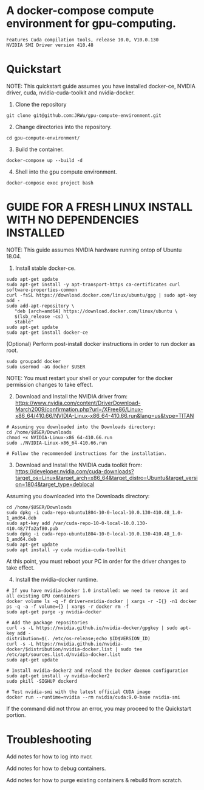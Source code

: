 # A docker-compose compute environment for gpu-computing.
```
Features Cuda compilation tools, release 10.0, V10.0.130
NVIDIA SMI Driver version 410.48
```
# Quickstart 
NOTE: This quickstart guide assumes you have installed docker-ce, NVIDIA driver, cuda, nvidia-cuda-toolkit and nvidia-docker.

1. Clone the repository

`git clone git@github.com:JRWu/gpu-compute-environment.git`

2. Change directories into the repository.

`cd gpu-compute-environment/`

3. Build the container.

`docker-compose up --build -d`

4. Shell into the gpu compute environment.

`docker-compose exec project bash`

# GUIDE FOR A FRESH LINUX INSTALL WITH NO DEPENDENCIES INSTALLED
NOTE: This guide assumes NVIDIA hardware running ontop of Ubuntu 18.04.

1. Install stable docker-ce. 
```
sudo apt-get update
sudo apt-get install -y apt-transport-https ca-certificates curl software-properties-common
curl -fsSL https://download.docker.com/linux/ubuntu/gpg | sudo apt-key add - 
sudo add-apt-repository \
   "deb [arch=amd64] https://download.docker.com/linux/ubuntu \
   $(lsb_release -cs) \
   stable"
sudo apt-get update
sudo apt-get install docker-ce
```

(Optional) Perform post-install docker instructions in order to run docker as root.
```
sudo groupadd docker
sudo usermod -aG docker $USER
```
NOTE: You must restart your shell or your computer for the docker permission changes to take effect.

2. Download and Install the NVIDIA driver from:
https://www.nvidia.com/content/DriverDownload-March2009/confirmation.php?url=/XFree86/Linux-x86_64/410.66/NVIDIA-Linux-x86_64-410.66.run&lang=us&type=TITAN

```
# Assuming you downloaded into the Downloads directory:
cd /home/$USER/Downloads
chmod +x NVIDIA-Linux-x86_64-410.66.run
sudo ./NVIDIA-Linux-x86_64-410.66.run

# Follow the recommended instructions for the installation.
```

3. Download and Install the NVIDIA cuda toolkit from:
https://developer.nvidia.com/cuda-downloads?target_os=Linux&target_arch=x86_64&target_distro=Ubuntu&target_version=1804&target_type=deblocal

Assuming you downloaded into the Downloads directory:
```
cd /home/$USER/Downloads
sudo dpkg -i cuda-repo-ubuntu1804-10-0-local-10.0.130-410.48_1.0-1_amd64.deb
sudo apt-key add /var/cuda-repo-10-0-local-10.0.130-410.48/7fa2af80.pub
sudo dpkg -i cuda-repo-ubuntu1804-10-0-local-10.0.130-410.48_1.0-1_amd64.deb
sudo apt-get update
sudo apt install -y cuda nvidia-cuda-toolkit
```

At this point, you must reboot your PC in order for the driver changes to take effect.

4. Install the nvidia-docker runtime.
```
# If you have nvidia-docker 1.0 installed: we need to remove it and all existing GPU containers
docker volume ls -q -f driver=nvidia-docker | xargs -r -I{} -n1 docker ps -q -a -f volume={} | xargs -r docker rm -f
sudo apt-get purge -y nvidia-docker

# Add the package repositories
curl -s -L https://nvidia.github.io/nvidia-docker/gpgkey | sudo apt-key add - 
distribution=$(. /etc/os-release;echo $ID$VERSION_ID)
curl -s -L https://nvidia.github.io/nvidia-docker/$distribution/nvidia-docker.list | sudo tee /etc/apt/sources.list.d/nvidia-docker.list
sudo apt-get update

# Install nvidia-docker2 and reload the Docker daemon configuration
sudo apt-get install -y nvidia-docker2
sudo pkill -SIGHUP dockerd

# Test nvidia-smi with the latest official CUDA image
docker run --runtime=nvidia --rm nvidia/cuda:9.0-base nvidia-smi
```

If the command did not throw an error, you may proceed to the Quickstart portion.

# Troubleshooting
Add notes for how to log into nvcr.

Add notes for how to debug containers.

Add notes for how to purge existing containers & rebuild from scratch.
